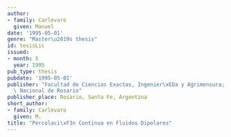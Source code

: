 ```yaml
---
author:
- family: Carlevaro
  given: Manuel
date: '1995-05-01'
genre: "Master\u2019s thesis"
id: tesisLic
issued:
- month: 5
  year: 1995
pub_type: thesis
pubdate: '1995-05-01'
publisher: "Facultad de Ciencias Exactas, Ingenier\xEDa y Agrimensura; Universidad\
  \ Nacional de Rosario"
publisher_place: Rosario, Santa Fe, Argentina
short_author:
- family: Carlevaro
  given: M.
title: "Percolaci\xF3n Continua en Fluidos Dipolares"
---
```

